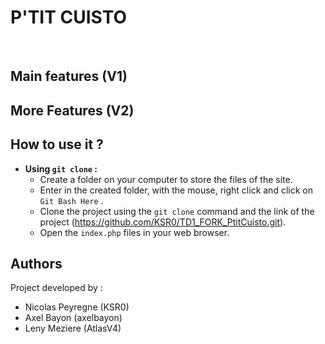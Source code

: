 # P'TIT CUISTO

<br>

## Main features (V1)

## More Features (V2)

## How to use it ?
- **Using `git clone` :**
  - Create a folder on your computer to store the files of the site.
  - Enter in the created folder, with the mouse, right click and click on `Git Bash Here` .
  - Clone the project using the `git clone` command and the link of the project (https://github.com/KSR0/TD1_FORK_PtitCuisto.git).
  - Open the `index.php` files in your web browser.
  
## Authors
Project developed by :
- Nicolas Peyregne (KSR0)
- Axel Bayon (axelbayon)
- Leny Meziere (AtlasV4)
